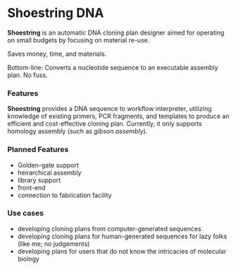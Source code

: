 # Shoestring DNA

**Shoestring** is an automatic DNA cloning plan designer aimed for operating on small budgets by focusing on material
re-use.

Saves money, time, and materials.

Bottom-line: Converts a nucleotide sequence to an executable assembly plan. No fuss.

### Features

**Shoestring** provides a DNA sequence to workflow interpreter, utilizing knowledge of existing primers, PCR fragments,
and templates to produce an efficient and cost-effective cloning plan. Currently, it only supports homology assembly
(such as *gibson assembly*).



### Planned Features

* Golden-gate support
* heirarchical assembly
* library support
* front-end
* connection to fabrication facility

### Use cases

* developing cloning plans from computer-generated sequences
* developing cloning plans for human-generated sequences for lazy folks (like me; no judgements)
* developing plans for users that do not know the intricacies of molecular biology
